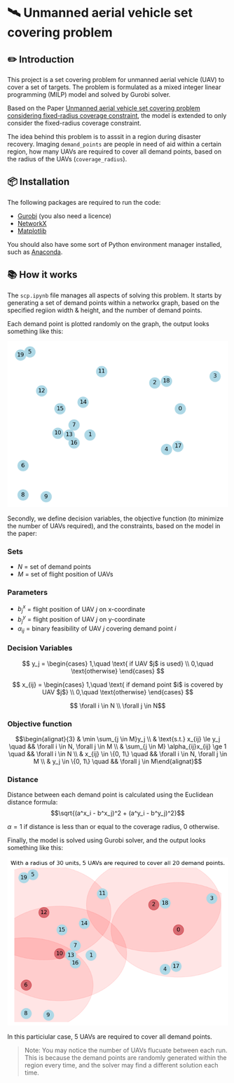 # 🛰️ Unmanned aerial vehicle set covering problem

## ✏️ Introduction

This project is a set covering problem for unmanned aerial vehicle (UAV) to cover a set of targets. The problem is formulated as a mixed integer linear programming (MILP) model and solved by Gurobi solver.

Based on the Paper [Unmanned aerial vehicle set covering problem considering fixed-radius coverage constraint](https://www.researchgate.net/publication/339793999_Unmanned_Aerial_Vehicle_Set_Covering_Problem_Considering_Fixed-Radius_Coverage_Constraint), the model is extended to only consider the fixed-radius coverage constraint.

The idea behind this problem is to asssit in a region during disaster recovery. Imaging `demand_points` are people in need of aid within a certain region, how many UAVs are required to cover all demand points, based on the radius of the UAVs (`coverage_radius`).

## 📦 Installation

The following packages are required to run the code:

- [Gurobi](https://www.gurobi.com/) (you also need a licence)
- [NetworkX](https://networkx.org/)
- [Matplotlib](https://matplotlib.org/)

You should also have some sort of Python environment manager installed, such as [Anaconda](https://www.anaconda.com/).

## 📚 How it works

The `scp.ipynb` file manages all aspects of solving this problem. It starts by generating a set of demand points within a networkx graph, based on the specified regiion width & height, and the number of demand points.

Each demand point is plotted randomly on the graph, the output looks something like this:

![Output before optimization](./output-1.png)

Secondly, we define decision variables, the objective function (to minimize the number of UAVs required), and the constraints, based on the model in the paper:

### Sets

- $N$ = set of demand points
- $M$ = set of flight position of UAVs

### Parameters

- $b^x_j$ = flight position of UAV $j$ on x-coordinate
- $b^y_j$ = flight position of UAV $j$ on y-coordinate
- $\alpha_{ij}$ = binary feasibility of UAV $j$ covering demand point $i$

### Decision Variables

$$
y_j =
\begin{cases}
1,\quad \text{ if UAV $j$ is used} \\
0,\quad \text{otherwise}
\end{cases}
$$

$$
x_{ij} =
\begin{cases}
1,\quad \text{ if demand point $i$ is covered by UAV $j$} \\
0,\quad \text{otherwise}
\end{cases}
$$

$$ \forall i \in N \\ \forall j \in N$$

### Objective function

$$\begin{alignat}{3}
& \min \sum_{j \in M}y_j \\
& \text{s.t.} x_{ij} \le y_j \quad && \forall i \in N, \forall j \in M \\
& \sum_{j \in M} \alpha_{ij}x_{ij} \ge 1 \quad && \forall i \in N \\
& x_{ij} \in \{0, 1\} \quad && \forall i \in N, \forall j \in M \\
& y_j \in \{0, 1\} \quad && \forall j \in M\end{alignat}$$

### Distance

Distance between each demand point is calculated using the Euclidean distance formula: $$\sqrt{(a^x_i - b^x_j)^2 + (a^y_i - b^y_j)^2}$$

$\alpha = 1$ if distance is less than or equal to the coverage radius, $0$ otherwise.

Finally, the model is solved using Gurobi solver, and the output looks something like this:

![Output after optimization](./output-2.png)

In this particiular case, 5 UAVs are required to cover all demand points.

> Note: You may notice the number of UAVs flucuate between each run. This is because the demand points are randomly generated within the region every time, and the solver may find a different solution each time.
